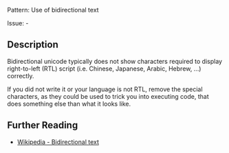 Pattern: Use of bidirectional text

Issue: -

## Description

Bidirectional unicode typically does not show characters required to display right-to-left (RTL) script (i.e. Chinese, Japanese, Arabic, Hebrew, ...) correctly.

If you did not write it or your language is not RTL, remove the special characters, as they could be used to trick you into executing code, that does something else than what it looks like.


## Further Reading

* [Wikipedia - Bidirectional text](https://en.wikipedia.org/wiki/Bidirectional_text)